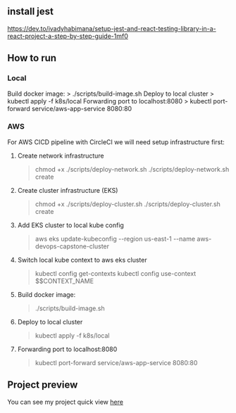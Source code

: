 ## install jest
https://dev.to/ivadyhabimana/setup-jest-and-react-testing-library-in-a-react-project-a-step-by-step-guide-1mf0

## How to run

### Local
Build docker image: > ./scripts/build-image.sh
Deploy to local cluster > kubectl apply -f k8s/local
Forwarding port to localhost:8080 > kubectl port-forward service/aws-app-service 8080:80

### AWS
For AWS CICD pipeline with CircleCI we will need setup infrastructure first:
1. Create network infrastructure
   > chmod +x ./scripts/deploy-network.sh
   > ./scripts/deploy-network.sh create

2. Create cluster infrastructure (EKS)
   > chmod +x ./scripts/deploy-cluster.sh
   > ./scripts/deploy-cluster.sh create

3. Add EKS cluster to local kube config
   > aws eks update-kubeconfig --region us-east-1 --name aws-devops-capstone-cluster

4. Switch local kube context to aws eks cluster
   > kubectl config get-contexts
   > kubectl config use-context $$CONTEXT_NAME

5. Build docker image:
   > ./scripts/build-image.sh

6. Deploy to local cluster
   > kubectl apply -f k8s/local

7. Forwarding port to localhost:8080
   > kubectl port-forward service/aws-app-service 8080:80

## Project preview

You can see my project quick view [here](./docs/PROJECT_QUICKVIEW.md)
